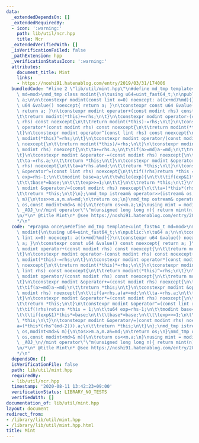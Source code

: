 ```yaml
---
data:
  _extendedDependsOn: []
  _extendedRequiredBy:
  - icon: ':warning:'
    path: lib/util/ncr.hpp
    title: Ncr
  _extendedVerifiedWith: []
  _isVerificationFailed: false
  _pathExtension: hpp
  _verificationStatusIcon: ':warning:'
  attributes:
    document_title: Mint
    links:
    - https://noshi91.hatenablog.com/entry/2019/03/31/174006
  bundledCode: "#line 2 \"lib/util/mint.hpp\"\n#define md_tmp template<uint_fast64_t\
    \ md=mod>\nmd_tmp class modint{\n\tusing u64=uint_fast64_t;\n\npublic:\n\tu64\
    \ a;\n\n\tconstexpr modint(const lint x=0) noexcept: a((x+md)%md){}\n\tconstexpr\
    \ u64 &value() noexcept{ return a; }\n\tconstexpr const u64 &value() const noexcept{\
    \ return a; }\n\tconstexpr modint operator+(const modint rhs) const noexcept{\n\
    \t\treturn modint(*this)+=rhs;\n\t}\n\tconstexpr modint operator-(const modint\
    \ rhs) const noexcept{\n\t\treturn modint(*this)-=rhs;\n\t}\n\tconstexpr modint\
    \ operator*(const modint rhs) const noexcept{\n\t\treturn modint(*this)*=rhs;\n\
    \t}\n\tconstexpr modint operator^(const lint rhs) const noexcept{\n\t\treturn\
    \ modint(*this)^=rhs;\n\t}\n\tconstexpr modint operator/(const modint rhs) const\
    \ noexcept{\n\t\treturn modint(*this)/=rhs;\n\t}\n\tconstexpr modint &operator+=(const\
    \ modint rhs) noexcept{\n\t\ta+=rhs.a;\n\t\tif(a>=md)a-=md;\n\t\treturn *this;\n\
    \t}\n\tconstexpr modint &operator-=(const modint rhs) noexcept{\n\t\tif(a<rhs.a)a+=md;\n\
    \t\ta-=rhs.a;\n\t\treturn *this;\n\t}\n\tconstexpr modint &operator*=(const modint\
    \ rhs) noexcept{\n\t\ta=a*rhs.a%md;\n\t\treturn *this;\n\t}\n\tconstexpr modint\
    \ &operator^=(const lint rhs) noexcept{\n\t\tif(!rhs)return *this = 1;\n\t\tu64\
    \ exp=rhs-1;\n\t\tmodint base=a;\n\t\twhile(exp){\n\t\t\tif(exp&1)*this*=base;\n\
    \t\t\tbase*=base;\n\t\t\texp>>=1;\n\t\t}\n\t\treturn *this;\n\t}\n\tconstexpr\
    \ modint &operator/=(const modint rhs) noexcept{\n\t\ta=(*this*(rhs^(md-2))).a;\n\
    \t\treturn *this;\n\t}\n};\nmd_tmp istream& operator>>(istream& os,modint<md>&\
    \ m){\n\tos>>m.a,m.a%=md;\n\treturn os;\n}\nmd_tmp ostream& operator<<(ostream&\
    \ os,const modint<md>& m){\n\treturn os<<m.a;\n}\nusing mint = modint<>;\n//#ifndef\
    \ _AOJ_\n//mint operator\"\"m(unsigned long long n){ return mint(n); }\n//#endif\n\
    \n/*\n* @title Mint\n* @see https://noshi91.hatenablog.com/entry/2019/03/31/174006\n\
    */\n"
  code: "#pragma once\n#define md_tmp template<uint_fast64_t md=mod>\nmd_tmp class\
    \ modint{\n\tusing u64=uint_fast64_t;\n\npublic:\n\tu64 a;\n\n\tconstexpr modint(const\
    \ lint x=0) noexcept: a((x+md)%md){}\n\tconstexpr u64 &value() noexcept{ return\
    \ a; }\n\tconstexpr const u64 &value() const noexcept{ return a; }\n\tconstexpr\
    \ modint operator+(const modint rhs) const noexcept{\n\t\treturn modint(*this)+=rhs;\n\
    \t}\n\tconstexpr modint operator-(const modint rhs) const noexcept{\n\t\treturn\
    \ modint(*this)-=rhs;\n\t}\n\tconstexpr modint operator*(const modint rhs) const\
    \ noexcept{\n\t\treturn modint(*this)*=rhs;\n\t}\n\tconstexpr modint operator^(const\
    \ lint rhs) const noexcept{\n\t\treturn modint(*this)^=rhs;\n\t}\n\tconstexpr\
    \ modint operator/(const modint rhs) const noexcept{\n\t\treturn modint(*this)/=rhs;\n\
    \t}\n\tconstexpr modint &operator+=(const modint rhs) noexcept{\n\t\ta+=rhs.a;\n\
    \t\tif(a>=md)a-=md;\n\t\treturn *this;\n\t}\n\tconstexpr modint &operator-=(const\
    \ modint rhs) noexcept{\n\t\tif(a<rhs.a)a+=md;\n\t\ta-=rhs.a;\n\t\treturn *this;\n\
    \t}\n\tconstexpr modint &operator*=(const modint rhs) noexcept{\n\t\ta=a*rhs.a%md;\n\
    \t\treturn *this;\n\t}\n\tconstexpr modint &operator^=(const lint rhs) noexcept{\n\
    \t\tif(!rhs)return *this = 1;\n\t\tu64 exp=rhs-1;\n\t\tmodint base=a;\n\t\twhile(exp){\n\
    \t\t\tif(exp&1)*this*=base;\n\t\t\tbase*=base;\n\t\t\texp>>=1;\n\t\t}\n\t\treturn\
    \ *this;\n\t}\n\tconstexpr modint &operator/=(const modint rhs) noexcept{\n\t\t\
    a=(*this*(rhs^(md-2))).a;\n\t\treturn *this;\n\t}\n};\nmd_tmp istream& operator>>(istream&\
    \ os,modint<md>& m){\n\tos>>m.a,m.a%=md;\n\treturn os;\n}\nmd_tmp ostream& operator<<(ostream&\
    \ os,const modint<md>& m){\n\treturn os<<m.a;\n}\nusing mint = modint<>;\n//#ifndef\
    \ _AOJ_\n//mint operator\"\"m(unsigned long long n){ return mint(n); }\n//#endif\n\
    \n/*\n* @title Mint\n* @see https://noshi91.hatenablog.com/entry/2019/03/31/174006\n\
    */\n"
  dependsOn: []
  isVerificationFile: false
  path: lib/util/mint.hpp
  requiredBy:
  - lib/util/ncr.hpp
  timestamp: '2020-08-11 13:42:23+09:00'
  verificationStatus: LIBRARY_NO_TESTS
  verifiedWith: []
documentation_of: lib/util/mint.hpp
layout: document
redirect_from:
- /library/lib/util/mint.hpp
- /library/lib/util/mint.hpp.html
title: Mint
---
```

